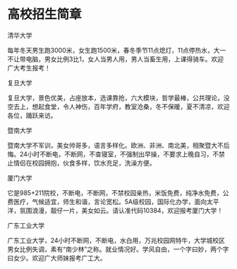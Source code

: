 # 高校招生简章

清华大学 

每年冬天男生跑3000米，女生跑1500米，春冬季节11点熄灯，11点停热水，大一不让带电脑，男女比例3比1，女人当男人用，男人当畜生用，上课得骑车。欢迎广大考生报考！ 

复旦大学 

复旦大学，景色优美，占座放本，选课靠抢，六大模块，哲学最棒，公共理论，没空去上，想起食堂，令人神伤，百年学府，教室沧桑，冬不保暖，夏不清凉，欢迎各位，踊跃来访。 

暨南大学 

暨南大学不军训，美女帅哥多，语言多样化。欧洲、非洲、南北美，相聚暨大不后悔。24小时不断电，不断网，不查寝室，不强制出早操，不要求上晚自习，不禁止情侣在校园拥抱，伙食多样，饮水充足，洗澡方便。 

厦门大学 

它是985+211院校，不断电，不断网，不禁校园亲热，米饭免费，纯净水免费，公费医疗，气候适宜，师生和谐，言论宽松。5A级校园，国际化办学，面向太平洋，氛围浪漫，靓仔一片，美女如云。请认准代码10384，欢迎报考厦门大学！ 

广东工业大学 

广东工业大学，24小时不断网，不断电，水白用，万兆校园网特牛，大学城校区男女比例失调，素有“南少林”之称。就业情况好。学风自由，一个字曰妙，两个字曰女少。欢迎广大师妹报考广工大。